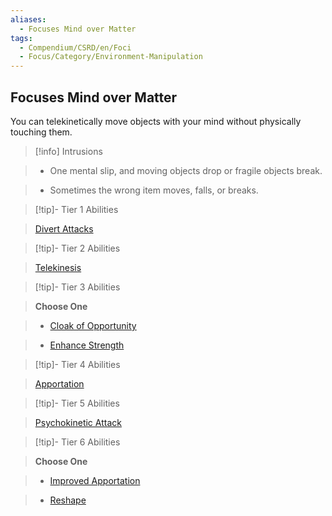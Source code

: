 ```yaml
---
aliases:
  - Focuses Mind over Matter
tags:
  - Compendium/CSRD/en/Foci
  - Focus/Category/Environment-Manipulation
---
```

    
      
## Focuses Mind over Matter      
You can telekinetically move objects with your mind without physically touching them.      
    
>[!info] Intrusions      
>- One mental slip, and moving objects drop or fragile objects break.      
>- Sometimes the wrong item moves, falls, or breaks.      
    
    
>[!tip]- Tier 1 Abilities      
> [Divert Attacks](Divert-Attacks.md)      
    
    
>[!tip]- Tier 2 Abilities      
> [Telekinesis](Telekinesis.md)      
    
    
>[!tip]- Tier 3 Abilities      
> **Choose One**      
>- [Cloak of Opportunity](Cloak-of-Opportunity.md#)      
>- [Enhance Strength](Enhance-Strength.md)      
    
    
>[!tip]- Tier 4 Abilities      
> [Apportation](Apportation.md#)      
    
    
>[!tip]- Tier 5 Abilities      
> [Psychokinetic Attack](Psychokinetic-Attack.md)      
    
    
>[!tip]- Tier 6 Abilities      
> **Choose One**      
>- [Improved Apportation](Improved-Apportation.md)      
>- [Reshape](Reshape.md)